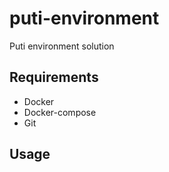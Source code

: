 # puti-environment
Puti environment solution

## Requirements
- Docker
- Docker-compose
- Git

## Usage
